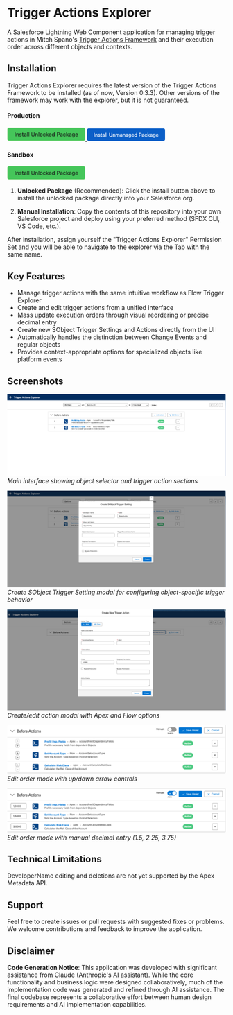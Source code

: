 # Trigger Actions Explorer

A Salesforce Lightning Web Component application for managing trigger actions in Mitch Spano's [Trigger Actions Framework](https://github.com/mitchspano/trigger-actions-framework/tree/main) and their execution order across different objects and contexts.

## Installation

Trigger Actions Explorer requires the latest version of the Trigger Actions Framework to be installed (as of now, Version 0.3.3). Other versions of the framework may work with the explorer, but it is not guaranteed.


#### Production
<div>
<a href="https://login.salesforce.com/packaging/installPackage.apexp?p0=04tJ8000000ooicIAA" target="_blank">
  <img width="180" alt="Deploy to Salesforce"
       src="https://github.com/dschibster/apex-trigger-actions-explorer/blob/main/res/deploy_unlocked.png?raw=true">
</a>

<a href="https://githubsfdeploy.herokuapp.com">
  <img width="180" alt="Deploy to Salesforce"
       src="https://github.com/dschibster/apex-trigger-actions-explorer/blob/main/res/deploy_unmanaged.png?raw=true">
</a>
</div>

#### Sandbox

<div>
<a href="https://test.salesforce.com/packaging/installPackage.apexp?p0=04tJ8000000ooicIAA" target="_blank">
  <img width="180" alt="Deploy to Salesforce"
       src="https://github.com/dschibster/apex-trigger-actions-explorer/blob/main/res/deploy_unlocked.png?raw=true">
</a>
</div>

1. **Unlocked Package** (Recommended): Click the install button above to install the unlocked package directly into your Salesforce org.

2. **Manual Installation**: Copy the contents of this repository into your own Salesforce project and deploy using your preferred method (SFDX CLI, VS Code, etc.).

After installation, assign yourself the "Trigger Actions Explorer" Permission Set and you will be able to navigate to the explorer via the Tab with the same name.

## Key Features

* Manage trigger actions with the same intuitive workflow as Flow Trigger Explorer
* Create and edit trigger actions from a unified interface
* Mass update execution orders through visual reordering or precise decimal entry
* Create new SObject Trigger Settings and Actions directly from the UI
* Automatically handles the distinction between Change Events and regular objects
* Provides context-appropriate options for specialized objects like platform events

## Screenshots

![Main Explorer View](https://github.com/dschibster/apex-trigger-actions-explorer/blob/main/res/screen_explorer_view.png?raw=true)
*Main interface showing object selector and trigger action sections*

![Create SObject Trigger Setting](https://github.com/dschibster/apex-trigger-actions-explorer/blob/main/res/screen_object_creation.png?raw=true)
*Create SObject Trigger Setting modal for configuring object-specific trigger behavior*

![Create Action Modal](https://github.com/dschibster/apex-trigger-actions-explorer/blob/main/res/screen_create_action.png?raw=true)
*Create/edit action modal with Apex and Flow options*

![Reorder with Arrows](https://github.com/dschibster/apex-trigger-actions-explorer/blob/main/res/screen_reorder_arrows.png?raw=true)
*Edit order mode with up/down arrow controls*

![Manual Order Entry](https://github.com/dschibster/apex-trigger-actions-explorer/blob/main/res/screen_reorder_manual.png?raw=true)
*Edit order mode with manual decimal entry (1.5, 2.25, 3.75)*

## Technical Limitations

DeveloperName editing and deletions are not yet supported by the Apex Metadata API.

## Support

Feel free to create issues or pull requests with suggested fixes or problems. We welcome contributions and feedback to improve the application.

## Disclaimer

**Code Generation Notice**: This application was developed with significant assistance from Claude (Anthropic's AI assistant). While the core functionality and business logic were designed collaboratively, much of the implementation code was generated and refined through AI assistance. The final codebase represents a collaborative effort between human design requirements and AI implementation capabilities.
